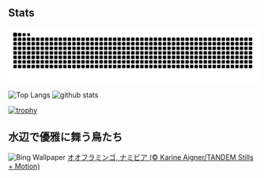 ## Stats
<picture>
  <source media="(prefers-color-scheme: dark)" srcset="https://raw.githubusercontent.com/ba230t/ba230t/output/github-contribution-grid-snake-dark.svg">
  <source media="(prefers-color-scheme: light)" srcset="https://raw.githubusercontent.com/ba230t/ba230t/output/github-contribution-grid-snake.svg">
  <img alt="github contribution grid snake animation" src="https://raw.githubusercontent.com/ba230t/ba230t/output/github-contribution-grid-snake.svg">
</picture>

<p align="left">
  <img alt="Top Langs" height="150px" src="https://github-readme-stats.vercel.app/api/top-langs/?username=ba230t&layout=compact&theme=transparent" />
  <img alt="github stats" height="150px" src="https://github-readme-stats.vercel.app/api?username=ba230t&theme=transparent" />
</p>

[![trophy](https://github-profile-trophy.vercel.app/?username=ba230t&theme=transparent&column=7)](https://github.com/ryo-ma/github-profile-trophy)


<!-- Bing Wallpaper Start -->
## 水辺で優雅に舞う鳥たち
![Bing Wallpaper](https://www.bing.com/th?id=OHR.FlamingosNamibia_JA-JP5652363702_1920x1080.jpg&rf=LaDigue_1920x1080.jpg&pid=hp)
[オオフラミンゴ, ナミビア (© Karine Aigner/TANDEM Stills + Motion)](https://www.bing.com/search?q=%E3%82%AA%E3%82%AA%E3%83%95%E3%83%A9%E3%83%9F%E3%83%B3%E3%82%B4&form=hpcapt&filters=HpDate%3a%2220250605_1500%22)
<!-- Bing Wallpaper End -->
